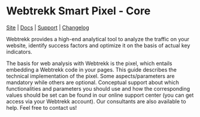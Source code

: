 # Webtrekk Smart Pixel - Core

[Site](https://www.webtrekk.com/) |
[Docs](https://docs.webtrekk.com/display/WSPD/) |
[Support](https://support.webtrekk.com/) |
[Changelog](https://docs.webtrekk.com/display/WSPD/Changelog)

Webtrekk provides a high-end analytical tool to analyze the traffic on your website, identify success factors
and optimize it on the basis of actual key indicators.

The basis for web analysis with Webtrekk is the pixel, which entails embedding a Webtrekk code in your
pages. This guide describes the technical implementation of the pixel. Some aspects/parameters are
mandatory while others are optional. Conceptual support about which functionalities and parameters you
should use and how the corresponding values should be set can be found in our online support center (you
can get access via your Webtrekk account). Our consultants are also available to help. Feel free to contact
us!
